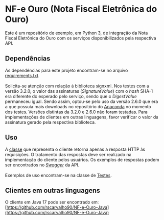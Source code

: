 # NF-e Ouro (Nota Fiscal Eletrônica do Ouro)

Este é um repositório de exemplo, em Python 3, de integração da Nota Fiscal Eletrônica do Ouro com os serviços disponibilizados pela respectiva API.

## Dependências

As dependências para este projeto encontram-se no arquivo [requirements.txt](requirements.txt). </br></br>
Solicita-se atenção com relação à biblioteca signxml. Nos testes com a versão 3.2.0, o valor das assinaturas (*SignatureValue*) com o *hash* SHA-1 era diferente do esperado pelo serviço, sendo que o *DigestValue* permaneceu igual.
Sendo assim, optou-se pelo uso da versão 2.6.0 que era a que possuía mais downloads no repositório do [Anaconda](https://anaconda.org/conda-forge/signxml/files) no momento dos testes.
Versões distintas da 3.2.0 e 2.6.0 não foram testadas. Para implementações de clientes em outras linguagens, favor verificar o valor da assinatura gerado pela respectiva biblioteca.

## Uso

A [classe](src/model/NotaOuroCliente.py) que representa o cliente retorna apenas a resposta HTTP às requisições.
O tratamento das respostas deve ser realizado na implementação do cliente pelos usuários.
Os exemplos de respostas podem ser encontrados no [*Swagger*](https://hom-nfoe.estaleiro.serpro.gov.br/API/swagger/index.html) da API. </br></br>
Exemplos de uso encontram-se na classe de [Testes](test/NotaOuroClienteExemplo.py).

## Clientes em outras linguagens

O cliente em Java 17 pode ser encontrado em: </br>
[https://github.com/rscarvalho90/NF-e-Ouro-Java](https://github.com/rscarvalho90/NF-e-Ouro-Java)